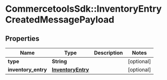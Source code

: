 # CommercetoolsSdk::InventoryEntryCreatedMessagePayload

## Properties
Name | Type | Description | Notes
------------ | ------------- | ------------- | -------------
**type** | **String** |  | [optional] 
**inventory_entry** | [**InventoryEntry**](InventoryEntry.md) |  | [optional] 

